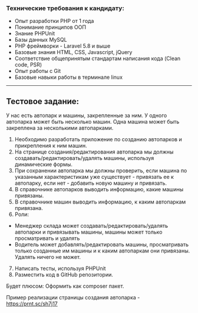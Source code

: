 ### Технические требования к кандидату:
* Опыт разработки PHP от 1 года
* Понимание принципов ООП
* Знание PHPUnit
* Базы данных MySQL
* PHP фреймворки - Laravel 5.8 и выше
* Базовые знания HTML, CSS, Javascript, jQuery
* Соответствие общепринятым стандартам написания кода (Clean code, PSR)
* Опыт работы с Git
* Базовые навыки работы в терминале linux
***
## Тестовое задание:
У нас есть автопарк и машины, закрепленные за ним.
У одного автопарка может быть несколько машин.
Одна машина может быть закреплена за несколькими автопарками.

1. Необходимо разработать приложение по созданию автопарков и прикрепления к ним машин.
2. На странице создания/редактирования автопарка мы должны создавать/редактировать/удалять машины, используя динамические формы.
3. При сохранении автопарка мы должны проверить, если машина по указанным характеристикам уже существует - привязать ее к автопарку, если нет - добавить новую машину и привязать.
4. В справочнике автопарков выводить информацию, какие машины привязаны.
5. В справочнике машин выводить информацию, к каким автопаркам привязана.
6. Роли:
- Менеджер склада может создавать/редактировать/удалять автопарки и привязывать машины, машины может только просматривать и удалять
- Водитель может добавлять/редактировать машины, просматривать только созданные им машины и к каким автопаркам они привязаны. Удалять ничего не может.
7. Написать тесты, используя PHPUnit
8. Разместить код в GitHub репозитории.

Будет плюсом:
Оформить как composer пакет.

Пример реализации страницы создания автопарка - https://prnt.sc/sh7j17

